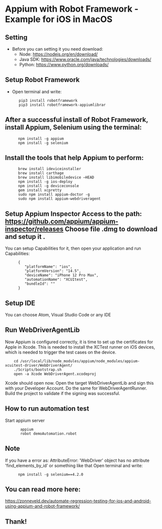 # Appium with Robot Framework - Example for iOS in MacOS

## Setting

 - Before you can setting it you need download:
      * Node: https://nodejs.org/en/download/
      * Java SDK: https://www.oracle.com/java/technologies/downloads/
      * Python: https://www.python.org/downloads/
     
## Setup Robot Framework
 * Open terminal and write:
 
          pip3 install robotframework
          pip3 install robotframework-appiumlibrar
          
          
 ## After a successful install of Robot Framework, install Appium, Selenium using the terminal:
          npm install -g appium
          npm install -g selenium
          
 ## Install the tools that help Appium to perform:
          brew install ideviceinstaller
          brew install carthage
          brew install libimobiledevice —HEAD
          npm install -g ios-deploy
          npm install -g deviceconsole
          gem install xcpretty
          sudo npm install appium-doctor -g
          sudo npm install appium-webdriveragent
          
 ## Setup Appium Inspector Access to the path: https://github.com/appium/appium-inspector/releases Choose file .dmg to download and setup it .
 You can setup Capabilities for it, then open your application and run Capabilities:
  
          {
             "platformName": "ios",
             "platformVersion": "14.5",
             "deviceName": "iPhone 12 Pro Max",
             "automationName": "XCUItest",
             "bundleId": ""
          }
          
 ## Setup IDE
 You can choose Atom, Visual Studio Code or any IDE
 
 
 ## Run WebDriverAgentLib
Now Appium is configured correctly, it is time to set up the certificates for Apple in Xcode. This is needed to install the XCTest runner on iOS devices, which is needed to trigger the test cases on the device.
 
 
        cd /usr/local/lib/node_modules/appium/node_modules/appium-xcuitest-driver/WebDriverAgent/
        ./Scripts/bootstrap.sh
        open -a Xcode WebDriverAgent.xcodeproj
        
        
        
 Xcode should open now. Open the target WebDriverAgentLib and sign this with your Developer Account. Do the same for WebDriverAgentRunner. Build the project to validate if the signing was successful.
     
 ## How to run automation test
 Start appium server
 
           appium
           robot demoAutomation.robot
 
 
 
 ## Note
 
 If you have a error as: AttributeError: 'WebDriver' object has no attribute 'find_elements_by_id' or something like that Open terminal and write:
 
          npm install -g selenium==4.2.0
          
          
          
 ## You can read more here:         
 https://zonneveld.dev/automate-regression-testing-for-ios-and-android-using-appium-and-robot-framework/
       
 ## Thank!
